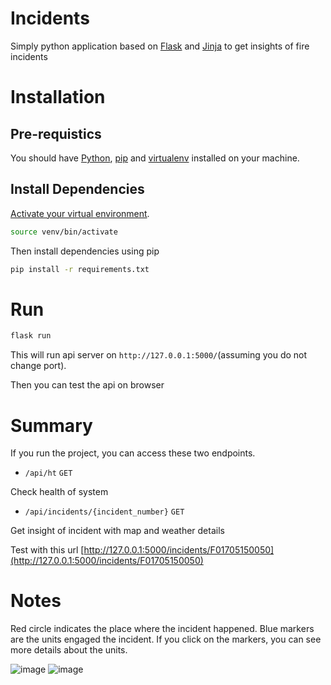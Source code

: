 # Incidents
Simply python application based on [Flask](https://flask.palletsprojects.com/) and [Jinja](https://jinja.palletsprojects.com/) to get insights of fire incidents



# Installation

## Pre-requistics
You should have [Python](https://realpython.com/installing-python/), [pip](https://pip.pypa.io/en/stable/installation/) and [virtualenv](https://programwithus.com/learn/python/pip-virtualenv-mac) installed on your machine.

## Install Dependencies
[Activate your virtual environment](https://docs.python.org/3/tutorial/venv.html).
```bash
source venv/bin/activate
```

Then install dependencies using pip
```bash
pip install -r requirements.txt
```


# Run
```bash
flask run
```

This will run api server on `http://127.0.0.1:5000/`(assuming you do not change port).

Then you can test the api on browser



# Summary
If you run the project, you can access these two endpoints.
- `/api/ht` `GET`

Check health of system


- `/api/incidents/{incident_number}` `GET`

Get insight of incident with map and weather details


Test with this url
[http://127.0.0.1:5000/incidents/F01705150050](http://127.0.0.1:5000/incidents/F01705150050)

# Notes
Red circle indicates the place where the incident happened.
Blue markers are the units engaged the incident.
If you click on the markers, you can see more details about the units.

![image](https://user-images.githubusercontent.com/46239206/141819270-e07906d2-adcc-48b8-a45e-bce4c0a9aba4.png)
![image](https://user-images.githubusercontent.com/46239206/141819400-0b5450df-8c7f-4fc8-a104-1336f5a8ac91.png)
